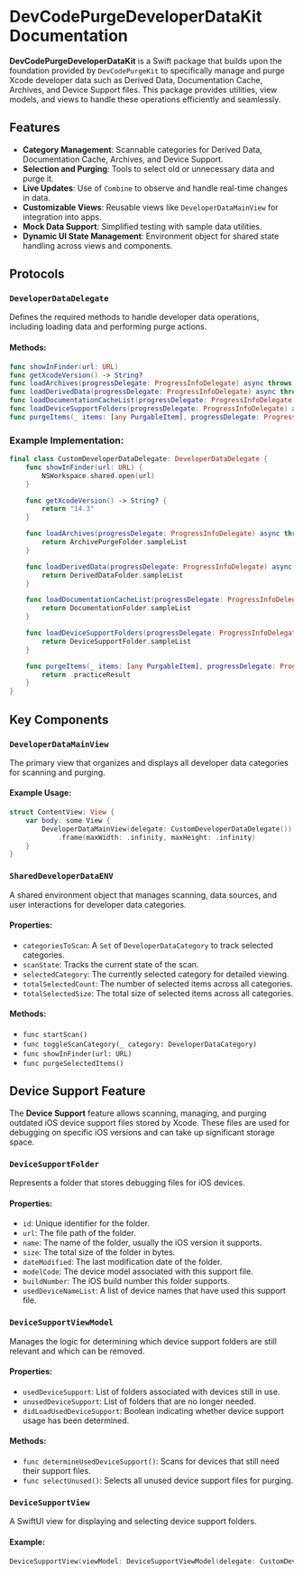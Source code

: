 # DevCodePurgeDeveloperDataKit Documentation

**DevCodePurgeDeveloperDataKit** is a Swift package that builds upon the foundation provided by `DevCodePurgeKit` to specifically manage and purge Xcode developer data such as Derived Data, Documentation Cache, Archives, and Device Support files. This package provides utilities, view models, and views to handle these operations efficiently and seamlessly.

## Features

- **Category Management**: Scannable categories for Derived Data, Documentation Cache, Archives, and Device Support.
- **Selection and Purging**: Tools to select old or unnecessary data and purge it.
- **Live Updates**: Use of `Combine` to observe and handle real-time changes in data.
- **Customizable Views**: Reusable views like `DeveloperDataMainView` for integration into apps.
- **Mock Data Support**: Simplified testing with sample data utilities.
- **Dynamic UI State Management**: Environment object for shared state handling across views and components.

## Protocols

### `DeveloperDataDelegate`
Defines the required methods to handle developer data operations, including loading data and performing purge actions.

#### Methods:
```swift
func showInFinder(url: URL)
func getXcodeVersion() -> String?
func loadArchives(progressDelegate: ProgressInfoDelegate) async throws -> [ArchivePurgeFolder]
func loadDerivedData(progressDelegate: ProgressInfoDelegate) async throws -> [DerivedDataFolder]
func loadDocumentationCacheList(progressDelegate: ProgressInfoDelegate) async throws -> [DocumentationFolder]
func loadDeviceSupportFolders(progressDelegate: ProgressInfoDelegate) async throws -> [DeviceSupportFolder]
func purgeItems(_ items: [any PurgableItem], progressDelegate: ProgressInfoDelegate?) async throws -> PurgeResult
```

### Example Implementation:
```swift
final class CustomDeveloperDataDelegate: DeveloperDataDelegate {
    func showInFinder(url: URL) {
        NSWorkspace.shared.open(url)
    }

    func getXcodeVersion() -> String? {
        return "14.3"
    }

    func loadArchives(progressDelegate: ProgressInfoDelegate) async throws -> [ArchivePurgeFolder] {
        return ArchivePurgeFolder.sampleList
    }

    func loadDerivedData(progressDelegate: ProgressInfoDelegate) async throws -> [DerivedDataFolder] {
        return DerivedDataFolder.sampleList
    }

    func loadDocumentationCacheList(progressDelegate: ProgressInfoDelegate) async throws -> [DocumentationFolder] {
        return DocumentationFolder.sampleList
    }

    func loadDeviceSupportFolders(progressDelegate: ProgressInfoDelegate) async throws -> [DeviceSupportFolder] {
        return DeviceSupportFolder.sampleList
    }

    func purgeItems(_ items: [any PurgableItem], progressDelegate: ProgressInfoDelegate?) async throws -> PurgeResult {
        return .practiceResult
    }
}
```

## Key Components

### `DeveloperDataMainView`
The primary view that organizes and displays all developer data categories for scanning and purging.

#### Example Usage:
```swift
struct ContentView: View {
    var body: some View {
        DeveloperDataMainView(delegate: CustomDeveloperDataDelegate())
            .frame(maxWidth: .infinity, maxHeight: .infinity)
    }
}
```

### `SharedDeveloperDataENV`
A shared environment object that manages scanning, data sources, and user interactions for developer data categories.

#### Properties:
- `categoriesToScan`: A `Set` of `DeveloperDataCategory` to track selected categories.
- `scanState`: Tracks the current state of the scan.
- `selectedCategory`: The currently selected category for detailed viewing.
- `totalSelectedCount`: The number of selected items across all categories.
- `totalSelectedSize`: The total size of selected items across all categories.

#### Methods:
- `func startScan()`
- `func toggleScanCategory(_ category: DeveloperDataCategory)`
- `func showInFinder(url: URL)`
- `func purgeSelectedItems()`

## Device Support Feature

The **Device Support** feature allows scanning, managing, and purging outdated iOS device support files stored by Xcode. These files are used for debugging on specific iOS versions and can take up significant storage space.

### `DeviceSupportFolder`
Represents a folder that stores debugging files for iOS devices.

#### Properties:
- `id`: Unique identifier for the folder.
- `url`: The file path of the folder.
- `name`: The name of the folder, usually the iOS version it supports.
- `size`: The total size of the folder in bytes.
- `dateModified`: The last modification date of the folder.
- `modelCode`: The device model associated with this support file.
- `buildNumber`: The iOS build number this folder supports.
- `usedDeviceNameList`: A list of device names that have used this support file.

### `DeviceSupportViewModel`
Manages the logic for determining which device support folders are still relevant and which can be removed.

#### Properties:
- `usedDeviceSupport`: List of folders associated with devices still in use.
- `unusedDeviceSupport`: List of folders that are no longer needed.
- `didLoadUsedDeviceSupport`: Boolean indicating whether device support usage has been determined.

#### Methods:
- `func determineUsedDeviceSupport()`: Scans for devices that still need their support files.
- `func selectUnused()`: Selects all unused device support files for purging.

### `DeviceSupportView`
A SwiftUI view for displaying and selecting device support folders.

#### Example:
```swift
DeviceSupportView(viewModel: DeviceSupportViewModel(delegate: CustomDeveloperDataDelegate(), datasource: PurgableItemDataSource<DeviceSupportFolder>()))
```
